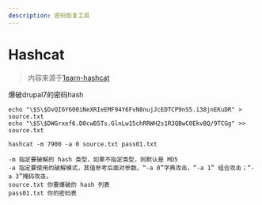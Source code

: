 ```yaml
---
description: 密码恢复工具
---
```


# Hashcat

> 内容来源于[1earn-hashcat](https://github.com/ffffffff0x/1earn/blob/267adbbbefc10ff9c036af2b2ca67d09c0ff210f/1earn/Security/%E5%AE%89%E5%85%A8%E5%B7%A5%E5%85%B7/Hashcat.md)

爆破drupal7的密码hash

```
echo "\$S\$DvQI6Y600iNeXRIeEMF94Y6FvN8nujJcEDTCP9nS5.i38jnEKuDR" > source.txt
echo "\$S\$DWGrxef6.D0cwB5Ts.GlnLw15chRRWH2s1R3QBwC0EkvBQ/9TCGg" >> source.txt

hashcat -m 7900 -a 0 source.txt pass01.txt

-m 指定要破解的 hash 类型，如果不指定类型，则默认是 MD5
-a 指定要使用的破解模式，其值参考后面对参数。“-a 0”字典攻击，“-a 1” 组合攻击；“-a 3”掩码攻击。
source.txt 你要爆破的 hash 列表
pass01.txt 你的密码表
```
